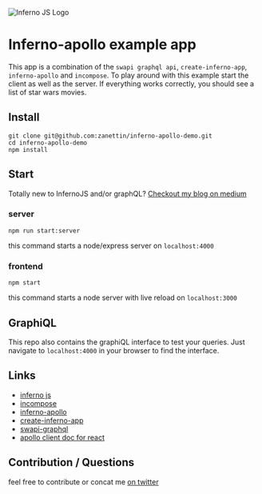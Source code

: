 ![Inferno JS Logo](https://cdn-images-1.medium.com/max/1600/1*NZoKqwcj_x9W1Zh-eWWeCw.png "Inferno JS")

# Inferno-apollo example app
This app is a combination of the `swapi graphql api`, `create-inferno-app`, `inferno-apollo` and `incompose`.
To play around with this example start the client as well as the server. If everything works correctly, you should see a list of star wars movies.

## Install
```
git clone git@github.com:zanettin/inferno-apollo-demo.git
cd inferno-apollo-demo
npm install
```

## Start
Totally new to InfernoJS and/or graphQL? [Checkout my blog on medium](https://medium.com/@roman_zanettin/infernojs-meets-apollo-in-a-functional-way-15f1bebea34e#.c10ghd4dg)

### server
```
npm run start:server
```
this command starts a node/express server on `localhost:4000`

### frontend
```
npm start
```
this command starts a node server with live reload on `localhost:3000`

## GraphiQL
This repo also contains the graphiQL interface to test your queries.
Just navigate to `localhost:4000` in your browser to find the interface.

## Links
- [inferno js](https://infernojs.org/)
- [incompose](https://github.com/zanettin/incompose)
- [inferno-apollo](https://github.com/zanettin/inferno-apollo)
- [create-inferno-app](https://github.com/infernojs/create-inferno-app)
- [swapi-graphql](https://github.com/graphql/swapi-graphql)
- [apollo client doc for react](http://dev.apollodata.com/react/queries.html)

## Contribution / Questions
feel free to contribute or concat me [on twitter](https://twitter.com/roman_zanettin)
